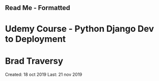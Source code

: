 Read Me - Formatted
---------------------

# Udemy Course - Python Django Dev to Deployment
# Brad Traversy


Created:	18 oct 2019
Last:		21 nov 2019


